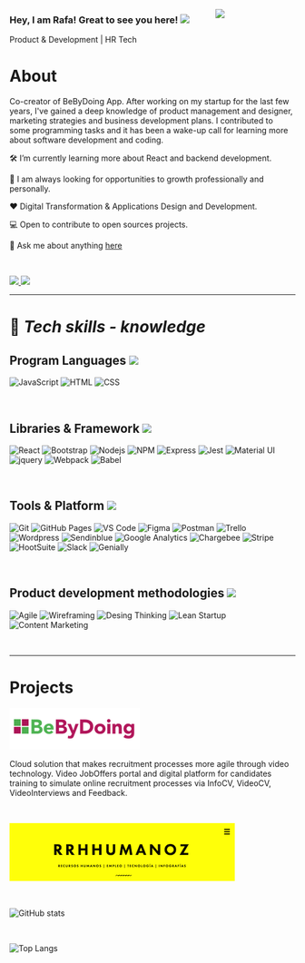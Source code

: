 <a href="#"><img width="28%" height="auto" align="right" src="https://media.giphy.com/media/QTfX9Ejfra3ZmNxh6B/giphy.gif" /></a>
### Hey, I am Rafa! Great to see you here! <img width="7%" src="https://media.giphy.com/media/3og0IAzB7lmOo2q0Ss/giphy.gif" >

Product & Development | HR Tech

# **About**
Co-creator of BeByDoing App. After working on my startup for the last few years, I've gained a deep knowledge of product management and designer, marketing strategies and business development plans.
I contributed to some programming tasks and it has been a wake-up call for learning more about software development and coding.

🛠 I’m currently learning more about React and backend development.

🔭 I am always looking for opportunities to growth professionally and personally.

❤️ Digital Transformation & Applications Design and Development.

💻 Open to contribute to open sources projects.

💬 Ask me about anything [here](https://github.com/rruzmuriel/rruzmuriel/issues)

<br>

<p align="left">
    <a href="">
        <img src="https://img.shields.io/badge/LinkedIn-0077B5?style=for-the-badge&logo=linkedin&logoColor=white" />
    </a>
    <a href="">
        <img src="https://img.shields.io/badge/Twitter-1DA1F2?style=for-the-badge&logo=twitter&logoColor=white" />
    </a>
</p>
<hr />

# 🌱 ***Tech skills - knowledge***
## **Program Languages** <img width="5%" src="https://media.giphy.com/media/ln7z2eWriiQAllfVcn/giphy.gif">
![JavaScript](https://img.shields.io/badge/JavaScript-323330?style=for-the-badge&logo=javascript&logoColor=F7DF1E)
![HTML](https://img.shields.io/badge/HTML-E34F26?style=for-the-badge&logo=html5&logoColor=white)
![CSS](https://img.shields.io/badge/CSS-1572B6?style=for-the-badge&logo=css3&logoColor=white)

<br>

## **Libraries & Framework** <img width="9%" src="https://media.giphy.com/media/iFmw13LV1hHhViPPWz/giphy.gif">
![React](https://img.shields.io/badge/React-20232A?style=for-the-badge&logo=react&logoColor=61DAFB)
![Bootstrap](https://img.shields.io/badge/Bootstrap-563D7C?style=for-the-badge&logo=bootstrap&logoColor=white)
![Nodejs](https://img.shields.io/badge/Node.js-339933?style=for-the-badge&logo=nodedotjs&logoColor=white)
![NPM](https://img.shields.io/badge/npm-CB3837?style=for-the-badge&logo=npm&logoColor=white)
![Express](https://img.shields.io/badge/Express.js-303030?&style=for-the-badge&logo=Express&logoColor=white)
![Jest](https://img.shields.io/badge/jest-CB3837?style=for-the-badge&logo=jest&logoColor=white)
![Material UI](https://img.shields.io/badge/Material--UI-0081CB?style=for-the-badge&logo=material-ui&logoColor=white)
![jquery](https://img.shields.io/badge/jQuery-0769AD?style=for-the-badge&logo=jquery&logoColor=white)
![Webpack](https://img.shields.io/badge/Webpack-1c78c0?style=for-the-badge&logo=webpack&logoColor=white)
![Babel](https://img.shields.io/badge/Babel-ffc30b?style=for-the-badge&logo=Babel&logoColor=white)

<br>

## **Tools & Platform**   <img width="5%" src="https://media.giphy.com/media/KzJkzjggfGN5Py6nkT/giphy.gif">
![Git](https://img.shields.io/badge/Git-F05032?style=for-the-badge&logo=git&logoColor=white)
![GitHub Pages](https://img.shields.io/badge/GitHub_Pages-100000?style=for-the-badge&logo=github&logoColor=white)
![VS Code](https://img.shields.io/badge/Visual_Studio_Code-0078D4?style=for-the-badge&logo=visual%20studio%20code&logoColor=white)
![Figma](https://img.shields.io/badge/Figma-A13BE0?style=for-the-badge&logo=figma&logoColor=white)
![Postman](https://img.shields.io/badge/Postman-dd4814?style=for-the-badge&logo=postman&logoColor=white)
![Trello](https://img.shields.io/badge/Trello-008fe4?style=for-the-badge&logo=trello&logoColor=white)
![Wordpress](https://img.shields.io/badge/Wordpress-21759B?style=for-the-badge&logo=wordpress&logoColor=white)
![Sendinblue](https://img.shields.io/badge/Sendinblue-0992FF?style=for-the-badge&logo=Sendinblue&logoColor=white)
![Google Analytics](https://img.shields.io/badge/Google_Analytics-F9AB00?style=for-the-badge&logo=googleanalytics&color=525252)
![Chargebee](https://img.shields.io/badge/Chargebee-FF6C36?style=for-the-badge&logo=chargebee&logoColor=white)
![Stripe](https://img.shields.io/badge/Stripe-5433FF?style=for-the-badge&logo=stripe&logoColor=white)
![HootSuite](https://img.shields.io/badge/Hootsuite-003265?style=for-the-badge&logo=hootsuite&logoColor=white)
![Slack](https://img.shields.io/badge/Slack-4A154B?style=for-the-badge&logo=slack&logoColor=white)
![Genially](https://img.shields.io/badge/Genially-4285F4?style=for-the-badge&logo=genially&logoColor=white)

<br>

## **Product development methodologies** <img width="5%" src="https://media.giphy.com/media/4zS4PtMzotQv1jO2ZH/giphy.gif">
![Agile](https://img.shields.io/badge/Agile-20232A?style=for-the-badge&logo=agile&logoColor=61DAFB)
![Wireframing](https://img.shields.io/badge/Wireframing-618dfb?style=for-the-badge&logo=&logoColor=618dfb)
![Desing Thinking](https://img.shields.io/badge/Desing_Thinking-563D7C?style=for-the-badge&logo=desing-thinking&logoColor=white)
![Lean Startup](https://img.shields.io/badge/Lean_Startup-339933?style=for-the-badge&logo=leanStartup&logoColor=white)
![Content Marketing](https://img.shields.io/badge/Content_Marketing-CB3837?style=for-the-badge&logo=&logoColor=white)

<br>

<hr />


# **Projects**
<a href="https://www.bebydoing.com">![BeByDoing App](img/logo-bbyd.png?raw=true "BeByDoing App")</a>

Cloud solution that makes recruitment processes more agile through video technology. Video JobOffers portal and digital platform for candidates training to simulate online recruitment processes via InfoCV, VideoCV, VideoInterviews and Feedback.

<br>

<a href="https://rruzmuriel.wordpress.com/">![RRHHumanoz Blog](img/rrhhumanoz.png?raw=true "RRHHumanoz Blog")</a>

<br>

![GitHub stats](https://github-readme-stats.vercel.app/api?username=rruzmuriel&count_private=true&include_all_commits=true&show_icons=true)

<br>

![Top Langs](https://github-readme-stats.vercel.app/api/top-langs/?username=rruzmuriel&layout=compact)

<br>
